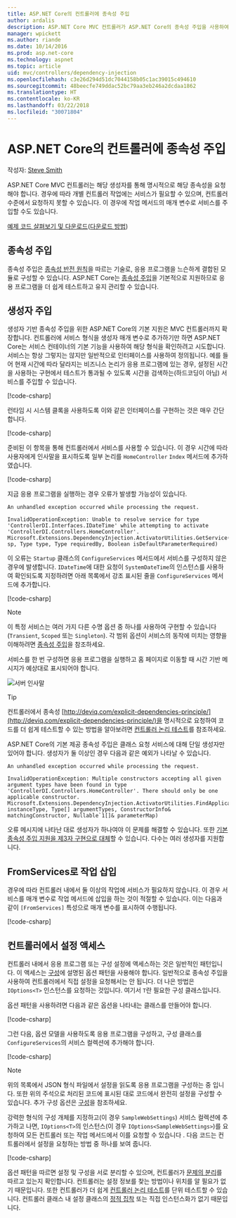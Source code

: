 ```yaml
---
title: ASP.NET Core의 컨트롤러에 종속성 주입
author: ardalis
description: ASP.NET Core MVC 컨트롤러가 ASP.NET Core의 종속성 주입을 사용하여 해당 생성자를 통해 명시적으로 해당 종속성을 요청하는 방법을 알아봅니다.
manager: wpickett
ms.author: riande
ms.date: 10/14/2016
ms.prod: asp.net-core
ms.technology: aspnet
ms.topic: article
uid: mvc/controllers/dependency-injection
ms.openlocfilehash: c3e26d294d51dc7044158b05c1ac39015c494610
ms.sourcegitcommit: 48beecfe749ddac52bc79aa3eb246a2dcdaa1862
ms.translationtype: HT
ms.contentlocale: ko-KR
ms.lasthandoff: 03/22/2018
ms.locfileid: "30071804"
---
```

# <a name="dependency-injection-into-controllers-in-aspnet-core"></a>ASP.NET Core의 컨트롤러에 종속성 주입

<a name="dependency-injection-controllers"></a>

작성자: [Steve Smith](https://ardalis.com/)

ASP.NET Core MVC 컨트롤러는 해당 생성자를 통해 명시적으로 해당 종속성을 요청해야 합니다. 경우에 따라 개별 컨트롤러 작업에는 서비스가 필요할 수 있으며, 컨트롤러 수준에서 요청하지 못할 수 있습니다. 이 경우에 작업 메서드의 매개 변수로 서비스를 주입할 수도 있습니다.

[예제 코드 살펴보기 및 다운로드](https://github.com/aspnet/Docs/tree/master/aspnetcore/mvc/controllers/dependency-injection/sample)([다운로드 방법](xref:tutorials/index#how-to-download-a-sample))

## <a name="dependency-injection"></a>종속성 주입

종속성 주입은 [종속성 반전 원칙](http://deviq.com/dependency-inversion-principle/)을 따르는 기술로, 응용 프로그램을 느슨하게 결합된 모듈로 구성할 수 있습니다. ASP.NET Core는 [종속성 주입](../../fundamentals/dependency-injection.md)을 기본적으로 지원하므로 응용 프로그램을 더 쉽게 테스트하고 유지 관리할 수 있습니다.

## <a name="constructor-injection"></a>생성자 주입

생성자 기반 종속성 주입을 위한 ASP.NET Core의 기본 지원은 MVC 컨트롤러까지 확장합니다. 컨트롤러에 서비스 형식을 생성자 매개 변수로 추가하기만 하면 ASP.NET Core는 서비스 컨테이너의 기본 기능을 사용하여 해당 형식을 확인하려고 시도합니다. 서비스는 항상 그렇지는 않지만 일반적으로 인터페이스를 사용하여 정의됩니다. 예를 들어 현재 시간에 따라 달라지는 비즈니스 논리가 응용 프로그램에 있는 경우, 설정된 시간을 사용하는 구현에서 테스트가 통과될 수 있도록 시간을 검색하는(하드코딩이 아님) 서비스를 주입할 수 있습니다.

[!code-csharp[](dependency-injection/sample/src/ControllerDI/Interfaces/IDateTime.cs)]


런타임 시 시스템 클록을 사용하도록 이와 같은 인터페이스를 구현하는 것은 매우 간단합니다.

[!code-csharp[](dependency-injection/sample/src/ControllerDI/Services/SystemDateTime.cs)]


준비된 이 항목을 통해 컨트롤러에서 서비스를 사용할 수 있습니다. 이 경우 시간에 따라 사용자에게 인사말을 표시하도록 일부 논리를 `HomeController` `Index` 메서드에 추가하였습니다.

[!code-csharp[](./dependency-injection/sample/src/ControllerDI/Controllers/HomeController.cs?highlight=8,10,12,17,18,19,20,21,22,23,24,25,26,27,28,29,30&range=1-31,51-52)]

지금 응용 프로그램을 실행하는 경우 오류가 발생할 가능성이 있습니다.

```
An unhandled exception occurred while processing the request.

InvalidOperationException: Unable to resolve service for type 'ControllerDI.Interfaces.IDateTime' while attempting to activate 'ControllerDI.Controllers.HomeController'.
Microsoft.Extensions.DependencyInjection.ActivatorUtilities.GetService(IServiceProvider sp, Type type, Type requiredBy, Boolean isDefaultParameterRequired)
```

이 오류는 `Startup` 클래스의 `ConfigureServices` 메서드에서 서비스를 구성하지 않은 경우에 발생합니다. `IDateTime`에 대한 요청이 `SystemDateTime`의 인스턴스를 사용하여 확인되도록 지정하려면 아래 목록에서 강조 표시된 줄을 `ConfigureServices` 메서드에 추가합니다.

[!code-csharp[](./dependency-injection/sample/src/ControllerDI/Startup.cs?highlight=4&range=26-27,42-44)]

> [!NOTE]
> 이 특정 서비스는 여러 가지 다른 수명 옵션 중 하나를 사용하여 구현할 수 있습니다(`Transient`, `Scoped` 또는 `Singleton`). 각 범위 옵션이 서비스의 동작에 미치는 영향을 이해하려면 [종속성 주입](../../fundamentals/dependency-injection.md)을 참조하세요.

서비스를 한 번 구성하면 응용 프로그램을 실행하고 홈 페이지로 이동할 때 시간 기반 메시지가 예상대로 표시되어야 합니다.

![서버 인사말](dependency-injection/_static/server-greeting.png)

>[!TIP]
> 컨트롤러에서 종속성 [http://deviq.com/explicit-dependencies-principle/](http://deviq.com/explicit-dependencies-principle/)을 명시적으로 요청하여 코드를 더 쉽게 테스트할 수 있는 방법을 알아보려면 [컨트롤러 논리 테스트](testing.md)를 참조하세요.

ASP.NET Core의 기본 제공 종속성 주입은 클래스 요청 서비스에 대해 단일 생성자만 있어야 합니다. 생성자가 둘 이상인 경우 다음과 같은 예외가 나타날 수 있습니다.

```
An unhandled exception occurred while processing the request.

InvalidOperationException: Multiple constructors accepting all given argument types have been found in type 'ControllerDI.Controllers.HomeController'. There should only be one applicable constructor.
Microsoft.Extensions.DependencyInjection.ActivatorUtilities.FindApplicableConstructor(Type instanceType, Type[] argumentTypes, ConstructorInfo& matchingConstructor, Nullable`1[]& parameterMap)
```

오류 메시지에 나타난 대로 생성자가 하나여야 이 문제를 해결할 수 있습니다. 또한 [기본 종속성 주입 지원을 제3자 구현으로 대체](../../fundamentals/dependency-injection.md#replacing-the-default-services-container)할 수 있습니다. 다수는 여러 생성자를 지원합니다.

## <a name="action-injection-with-fromservices"></a>FromServices로 작업 삽입

경우에 따라 컨트롤러 내에서 둘 이상의 작업에 서비스가 필요하지 않습니다. 이 경우 서비스를 매개 변수로 작업 메서드에 삽입을 하는 것이 적절할 수 있습니다. 이는 다음과 같이 `[FromServices]` 특성으로 매개 변수를 표시하여 수행됩니다.

[!code-csharp[](./dependency-injection/sample/src/ControllerDI/Controllers/HomeController.cs?highlight=1&range=33-38)]

## <a name="accessing-settings-from-a-controller"></a>컨트롤러에서 설정 액세스

컨트롤러 내에서 응용 프로그램 또는 구성 설정에 액세스하는 것은 일반적인 패턴입니다. 이 액세스는 [구성](xref:fundamentals/configuration/index)에 설명된 옵션 패턴을 사용해야 합니다. 일반적으로 종속성 주입을 사용하여 컨트롤러에서 직접 설정을 요청해서는 안 됩니다. 더 나은 방법은 `IOptions<T>` 인스턴스를 요청하는 것입니다. 여기서 `T`란 필요한 구성 클래스입니다.

옵션 패턴을 사용하려면 다음과 같은 옵션을 나타내는 클래스를 만들어야 합니다.

[!code-csharp[](dependency-injection/sample/src/ControllerDI/Model/SampleWebSettings.cs)]

그런 다음, 옵션 모델을 사용하도록 응용 프로그램을 구성하고, 구성 클래스를 `ConfigureServices`의 서비스 컬렉션에 추가해야 합니다.

[!code-csharp[](./dependency-injection/sample/src/ControllerDI/Startup.cs?highlight=3,4,5,6,9,16,19&range=14-44)]

> [!NOTE]
> 위의 목록에서 JSON 형식 파일에서 설정을 읽도록 응용 프로그램을 구성하는 중 입니다. 또한 위의 주석으로 처리된 코드에 표시된 대로 코드에서 완전히 설정을 구성할 수 있습니다. 추가 구성 옵션은 [구성](xref:fundamentals/configuration/index)을 참조하세요.

강력한 형식의 구성 개체를 지정하고(이 경우 `SampleWebSettings`) 서비스 컬렉션에 추가하고 나면, `IOptions<T>`의 인스턴스(이 경우 `IOptions<SampleWebSettings>`)를 요청하여 모든 컨트롤러 또는 작업 메서드에서 이를 요청할 수 있습니다 . 다음 코드는 컨트롤러에서 설정을 요청하는 방법 중 하나를 보여 줍니다.

[!code-csharp[](./dependency-injection/sample/src/ControllerDI/Controllers/SettingsController.cs?highlight=3,5,7&range=7-22)]

옵션 패턴을 따르면 설정 및 구성을 서로 분리할 수 있으며, 컨트롤러가 [문제의 분리](http://deviq.com/separation-of-concerns/)를 따르고 있는지 확인합니다. 컨트롤러는 설정 정보를 찾는 방법이나 위치를 알 필요가 없기 때문입니다. 또한 컨트롤러가 더 쉽게 [컨트롤러 논리 테스트](testing.md)를 단위 테스트할 수 있습니다. 컨트롤러 클래스 내 설정 클래스의 [정적 집착](http://deviq.com/static-cling/) 또는 직접 인스턴스화가 없기 때문입니다.
